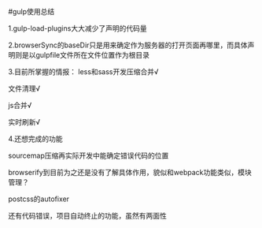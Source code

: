 #gulp使用总结

1.gulp-load-plugins大大减少了声明的代码量

2.browserSync的baseDir只是用来确定作为服务器的打开页面再哪里，而具体声明则是以gulpfile文件所在文件位置作为根目录

3.目前所掌握的情报：
less和sass开发压缩合并√

文件清理√

js合并√

实时刷新√

4.还想完成的功能

sourcemap压缩再实际开发中能确定错误代码的位置

browserify到目前为之还是没有了解具体作用，貌似和webpack功能类似，模块管理？

postcss的autofixer

还有代码错误，项目自动终止的功能，虽然有两面性
